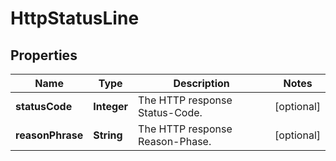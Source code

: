 
# HttpStatusLine

## Properties
Name | Type | Description | Notes
------------ | ------------- | ------------- | -------------
**statusCode** | **Integer** | The HTTP response Status-Code. |  [optional]
**reasonPhrase** | **String** | The HTTP response Reason-Phase. |  [optional]



